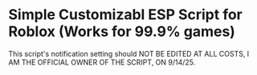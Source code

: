# Simple Customizabl ESP Script for Roblox (Works for 99.9% games)
This script's notification setting should NOT BE EDITED AT ALL COSTS, I AM THE OFFICIAL OWNER OF THE SCRIPT, ON 9/14/25.
